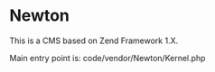 Newton
======

This is a CMS based on Zend Framework 1.X.

Main entry point is: code/vendor/Newton/Kernel.php
